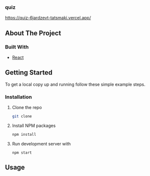 ### quiz
https://quiz-6jardzevt-tatsmaki.vercel.app/

## About The Project

### Built With

* [React](https://en.reactjs.org/)

## Getting Started

To get a local copy up and running follow these simple example steps.

### Installation
1. Clone the repo
   ```sh
   git clone 
   ```
2. Install NPM packages
   ```sh
   npm install
   ```
4. Run development server with
   ```JS
   npm start
   ```

## Usage
